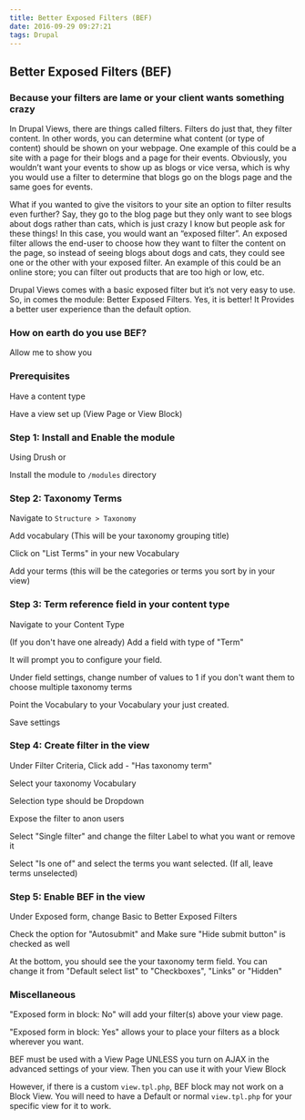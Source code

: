 ```yaml
---
title: Better Exposed Filters (BEF)
date: 2016-09-29 09:27:21
tags: Drupal
---
```


## Better Exposed Filters (BEF)
### Because your filters are lame or your client wants something crazy

In Drupal Views, there are things called filters. Filters do just that, they filter content. In other words, you can determine what content (or type of content) should be shown on your webpage. One example of this could be a site with a page for their blogs and a page for their events. Obviously, you wouldn’t want your events to show up as blogs or vice versa, which is why you would use a filter to determine that blogs go on the blogs page and the same goes for events.

What if you wanted to give the visitors to your site an option to filter results even further? Say, they go to the blog page but they only want to see blogs about dogs rather than cats, which is just crazy I know but people ask for these things! In this case, you would want an “exposed filter”. An exposed filter allows the end-user to choose how they want to filter the content on the page, so instead of seeing blogs about dogs and cats, they could see one or the other with your exposed filter. An example of this could be an online store; you can filter out products that are too high or low, etc.

Drupal Views comes with a basic exposed filter but it’s not very easy to use. So, in comes the module: Better Exposed Filters. Yes, it is better! It Provides a better user experience than the default option. 

### **How on earth do you use BEF?**

Allow me to show you



### **Prerequisites**

Have a content type

Have a view set up (View Page or View Block)



### **Step 1: Install and Enable the module**

Using Drush or

Install the module to `/modules` directory



### **Step 2: Taxonomy Terms**

Navigate to `Structure > Taxonomy`

Add vocabulary (This will be your taxonomy grouping title)

Click on "List Terms" in your new Vocabulary

Add your terms (this will be the categories or terms you sort by in your view)



### **Step 3: Term reference field in your content type**

Navigate to your Content Type

(If you don't have one already) Add a field with type of "Term"

It will prompt you to configure your field.

Under field settings, change number of values to 1 if you don't want them to choose multiple taxonomy terms

Point the Vocabulary to your Vocabulary your just created.

Save settings



### **Step 4: Create filter in the view**

Under Filter Criteria, Click add - "Has taxonomy term"

Select your taxonomy Vocabulary

Selection type should be Dropdown

Expose the filter to anon users

Select "Single filter" and change the filter Label to what you want or remove it

Select "Is one of" and select the terms you want selected. (If all, leave terms unselected)



### **Step 5: Enable BEF in the view**

Under Exposed form, change Basic to Better Exposed Filters

Check the option for "Autosubmit" and Make sure "Hide submit button" is checked as well

At the bottom, you should see the your taxonomy term field. You can change it from "Default select list" to "Checkboxes", "Links" or "Hidden"




### **Miscellaneous**

"Exposed form in block: No" will add your filter(s) above your view page.

"Exposed form in block: Yes" allows your to place your filters as a block wherever you want.

BEF must be used with a View Page UNLESS you turn on AJAX in the advanced settings of your view. Then you can use it with your View Block

However, if there is a custom `view.tpl.php`, BEF block may not work on a Block View. You will need to have a Default or normal `view.tpl.php` for your specific view for it to work.
